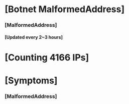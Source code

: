 # [Botnet MalformedAddress]
### [MalformedAddress]
#### [Updated every 2~3 hours]

# [Counting 4166 IPs]

# [Symptoms] 
###   [MalformedAddress]
